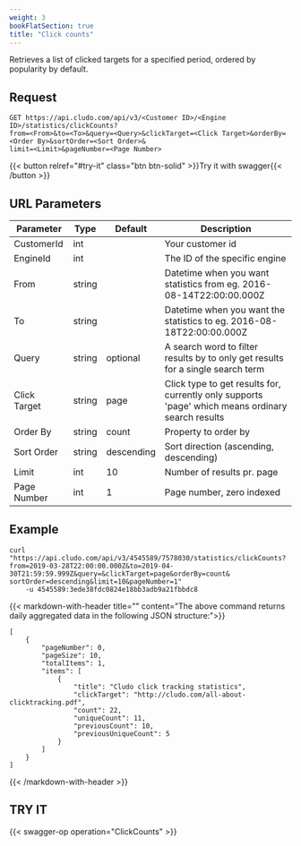 ```yaml
---
weight: 3
bookFlatSection: true
title: "Click counts"
---
```


Retrieves a list of clicked targets for a specified period, ordered by popularity by default.

## Request

```
GET https://api.cludo.com/api/v3/<Customer ID>/<Engine ID>/statistics/clickCounts?
from=<From>&to=<To>&query=<Query>&clickTarget=<Click Target>&orderBy=<Order By>&sortOrder=<Sort Order>&
limit=<Limit>&pageNumber=<Page Number>
```
{{< button relref="#try-it" class="btn btn-solid" >}}Try it with swagger{{< /button >}}
## URL Parameters

| Parameter   |Type|Default| Description                                     |
| ----------- |----|-------|------------------------------------------|
| CustomerId  |int ||Your customer id                                 | 
| EngineId   |int ||The ID of the specific engine| 
| From    |string ||Datetime when you want statistics from eg. 2016-08-14T22:00:00.000Z| 
| To   |string ||Datetime when you want the statistics to eg. 2016-08-18T22:00:00.000Z| 
| Query  |string |optional	|A search word to filter results by to only get results for a single search term| 
| Click Target|string |page	|Click type to get results for, currently only supports 'page' which means ordinary search results| 
| Order By|string |count	|Property to order by| 
| Sort Order|string |descending	|Sort direction (ascending, descending)| 
| Limit|int |10	|Number of results pr. page| 
| Page Number|int |1	|Page number, zero indexed| 


## Example

```
curl "https://api.cludo.com/api/v3/4545589/7578030/statistics/clickCounts?
from=2019-03-28T22:00:00.000Z&to=2019-04-30T21:59:59.999Z&query=&clickTarget=page&orderBy=count&
sortOrder=descending&limit=10&pageNumber=1"
    -u 4545589:3ede38fdc0824e18bb3adb9a21fbbdc8
```
{{< markdown-with-header title="" content="The above command returns daily aggregated data in the following JSON structure:">}}
```
[
    {
        "pageNumber": 0,
        "pageSize": 10,
        "totalItems": 1,
        "items": [
            {
                "title": "Cludo click tracking statistics",
                "clickTarget": "http://cludo.com/all-about-clicktracking.pdf",
                "count": 22,
                "uniqueCount": 11,
                "previousCount": 10,
                "previousUniqueCount": 5
            }
        ]
    }
]
```
{{< /markdown-with-header >}} 

## TRY IT
{{< swagger-op operation="ClickCounts" >}}